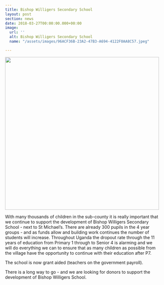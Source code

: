 ```yaml
---
title: Bishop Willigers Secondary School
layout: post
section: news
date: 2018-03-27T00:00:00.000+00:00
image:
  url: ''
  alt: Bishop Willigers Secondary School
  name: "/assets/images/96ACF36B-23A2-47B3-A694-4122F0AA8C57.jpeg"

---
```

<a href="{{ site.url }}{{ site.baseurl }}{{ page.image.name }}"><img src="{{ site.url }}{{ site.baseurl }}{{ page.image.name }}" style="object-fit: cover; height: 500px; width: 100%;" /></a>

With many thousands of children in the sub-county it is really important that we continue to support the development of Bishop Willigers Secondary School - next to St Michael’s. There are already 300 pupils in the 4 year groups - and as funds allow and building work continues the number of students will increase. Throughout Uganda the dropout rate through the 11 years of education from Primary 1 through to Senior 4 is alarming and we will do everything we can to ensure that as many children as possible from the village have the opportunity to continue with their education after P7.

The school is now grant aided (teachers on the government payroll).

There is a long way to go - and we are looking for donors to support the development of Bishop Willigers School.